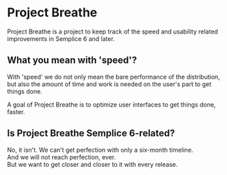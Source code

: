 Project Breathe
===============

Project Breathe is a project to keep track of the speed and usability related improvements in Semplice 6 and later.

What you mean with 'speed'?
---------------------------

With 'speed' we do not only mean the bare performance of the distribution, but also the amount of time and work is needed on the user's part to get things done.

A goal of Project Breathe is to optimize user interfaces to get things done, faster.

Is Project Breathe Semplice 6-related?
--------------------------------------

No, it isn't. We can't get perfection with only a six-month timeline.  
And we will not reach perfection, ever.  
But we want to get closer and closer to it with every release.

